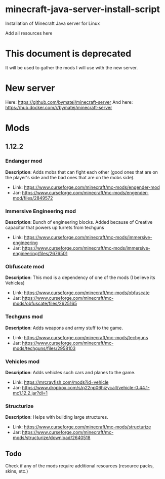# minecraft-java-server-install-script
Installation of Minecraft Java server for Linux

Add all resources here

# This document is deprecated
It will be used to gather the mods I will use with the new server.

# New server
Here: https://github.com/bymatej/minecraft-server
And here: https://hub.docker.com/r/bymatej/minecraft-server

# Mods

## 1.12.2

### Endanger mod
**Description**: Adds mobs that can fight each other (good ones that are on the player's side and the bad ones that are on the mobs side).
- Link: https://www.curseforge.com/minecraft/mc-mods/engender-mod
- Jar: https://www.curseforge.com/minecraft/mc-mods/engender-mod/files/2849572

### Immersive Engineering mod
**Description**: Bunch of engineering blocks. Added because of Creative capacitor that powers up turrets from techguns
- Link: https://www.curseforge.com/minecraft/mc-mods/immersive-engineering
- Jar: https://www.curseforge.com/minecraft/mc-mods/immersive-engineering/files/2676501

### Obfuscate mod
**Description**: This mod is a dependency of one of the mods (I believe its Vehicles)
- Link: https://www.curseforge.com/minecraft/mc-mods/obfuscate
- Jar: https://www.curseforge.com/minecraft/mc-mods/obfuscate/files/2625165

### Techguns mod
**Description**: Adds weapons and army stuff to the game.
- Link: https://www.curseforge.com/minecraft/mc-mods/techguns
- Jar: https://www.curseforge.com/minecraft/mc-mods/techguns/files/2958103

### Vehicles mod
**Description**: Adds vehicles such cars and planes to the game.
- Link: https://mrcrayfish.com/mods?id=vehicle
- Jar: https://www.dropbox.com/s/p22np06hizycall/vehicle-0.44.1-mc1.12.2.jar?dl=1

### Structurize
**Description**: Helps with building large structures.
- Link: https://www.curseforge.com/minecraft/mc-mods/structurize
- Jar: https://www.curseforge.com/minecraft/mc-mods/structurize/download/2640518

## Todo
Check if any of the mods require additional resources (resource packs, skins, etc.)
